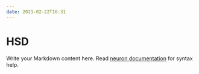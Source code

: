 ```yaml
---
date: 2021-02-22T16:31
---
```


# HSD

Write your Markdown content here. Read [neuron documentation](https://neuron.zettel.page/2011404.html) for syntax help.


